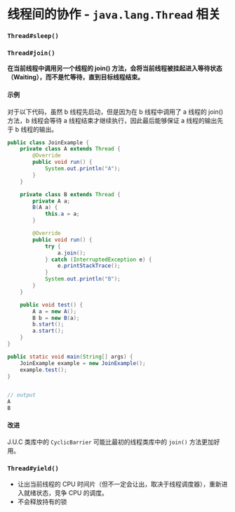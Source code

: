 # 线程间的协作 - `java.lang.Thread` 相关

### `Thread#sleep()`



### `Thread#join()`

**在当前线程中调用另一个线程的 join() 方法，会将当前线程被挂起进入等待状态（Waiting），而不是忙等待，直到目标线程结束。**

#### 示例
对于以下代码，虽然 b 线程先启动，但是因为在 b 线程中调用了 a 线程的 join() 方法，b 线程会等待 a 线程结束才继续执行，因此最后能够保证 a 线程的输出先于 b 线程的输出。

```java
public class JoinExample {
    private class A extends Thread {
        @Override
        public void run() {
            System.out.println("A");
        }
    }

    private class B extends Thread {
        private A a;
        B(A a) {
            this.a = a;
        }

        @Override
        public void run() {
            try {
                a.join();
            } catch (InterruptedException e) {
                e.printStackTrace();
            }
            System.out.println("B");
        }
    }

    public void test() {
        A a = new A();
        B b = new B(a);
        b.start();
        a.start();
    }
}

public static void main(String[] args) {
    JoinExample example = new JoinExample();
    example.test();
}


// output
A
B
```

#### 改进
J.U.C 类库中的 `CyclicBarrier` 可能比最初的线程类库中的 `join()` 方法更加好用。


### `Thread#yield()`

- 让出当前线程的 CPU 时间片（但不一定会让出，取决于线程调度器），重新进入就绪状态，竞争 CPU 的调度。
- 不会释放持有的锁